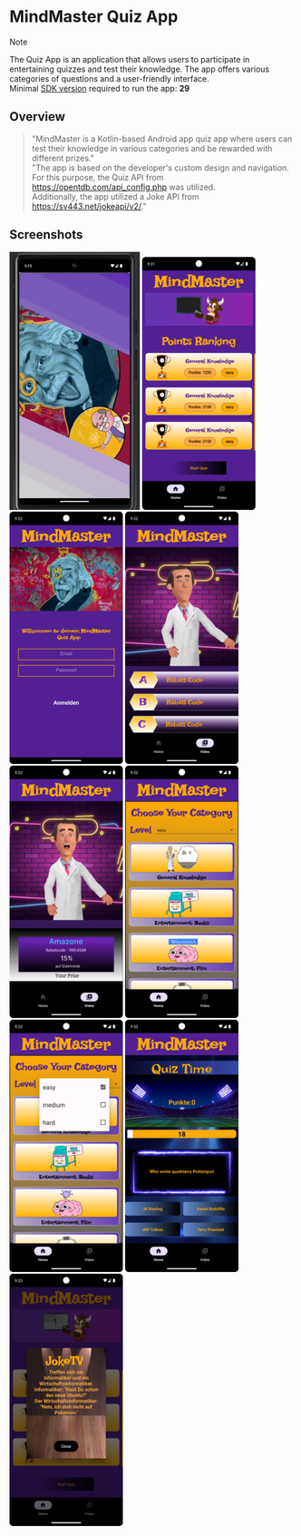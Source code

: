 # MindMaster Quiz App

> [!NOTE]
> The Quiz App is an application that allows users to participate in entertaining quizzes and test their knowledge.
> The app offers various categories of questions and a user-friendly interface. <br>
> Minimal [SDK version](https://apilevels.com) required to run the app: **29**

 ## Overview

> "MindMaster is a Kotlin-based Android app quiz app where users can test their knowledge in various categories and be rewarded with different prizes."<br>
> "The app is based on the developer's custom design and navigation.<br>
>  For this purpose, the Quiz API from https://opentdb.com/api_config.php was utilized.<br> Additionally, the app utilized a Joke API from https://sv443.net/jokeapi/v2/."

 ## Screenshots

 <p float="left">
  <img src="/Screenshots/MindMaster.gif" width="230" />
  <img src="/Screenshots/Screenshot_20231115_093139.png" width="200" />
  <img src="/Screenshots/Screenshot_20231115_093210.png" width="200" />
  <img src="/Screenshots/Screenshot_20231115_093235.png" width="200" />
  <img src="/Screenshots/Screenshot_20231115_093249.png" width="200" />
  <img src="/Screenshots/Screenshot_20231115_093303.png" width="200" />
  <img src="/Screenshots/Screenshot_20231115_093315.png" width="200" />
  <img src="/Screenshots/Screenshot_20231115_093332.png" width="200" />
  <img src="/Screenshots/Screenshot_20231115_093357.png" width="200" />
</p>
